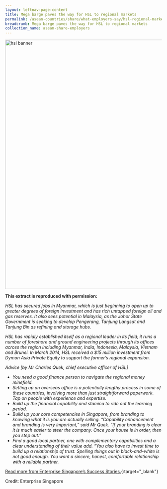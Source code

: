 ```yaml
---
layout: leftnav-page-content
title: Mega barge paves the way for HSL to regional markets
permalink: /asean-countries/share/what-employers-say/hsl-regional-markets/
breadcrumb: Mega barge paves the way for HSL to regional markets
collection_name: asean-share-employers
---
```


<img src="\images\asean-employers\hsl.jpg" alt="hsl banner" style="width:800px;" />

**This extract is reproduced with permission:**

*HSL has secured jobs in Myanmar, which is just beginning to open up to greater degrees of foreign investment and has rich untapped foreign oil and gas reserves. It also sees potential in Malaysia, as the Johor State Government is seeking to develop Pengerang, Tanjung Langsat and Tanjung Bin as refining and storage hubs.*

*HSL has rapidly established itself as a regional leader in its field; it runs a number of foreshore and ground engineering projects through its offices across the region including Myanmar, India, Indonesia, Malaysia, Vietnam and Brunei. In March 2014, HSL received a $15 million investment from Dymon Asia Private Equity to support the former’s regional expansion.*

*Advice [by Mr Charles Quek, chief executive officer of HSL]*

- *You need a good finance person to navigate the regional money minefield.*
- *Setting up an overseas office is a potentially lengthy process in some of these countries, involving more than just straightforward paperwork. Tap on people with experience and expertise.*
- *Build up the financial capability and stamina to ride out the learning period.*
- *Build up your core competencies in Singapore, from branding to knowing what it is you are actually selling. “Capability enhancement and branding is very important,” said Mr Quek. “If your branding is clear it is much easier to steer the company. Once your house is in order, then you step out.”*
- *Find a good local partner, one with complementary capabilities and a clear understanding of their value add. “You also have to invest time to build up a relationship of trust. Spelling things out in black-and-white is not good enough. You want a sincere, honest, comfortable relationship with a reliable partner.*

[Read more from Enterprise Singapore’s Success Stories.](https://ie.enterprisesg.gov.sg/Venture-Overseas/Browse-By-Market/Asia-Pacific/Indonesia/Success-Stories/cs/Success-Stories/Mega-barge-paves-the-way-for-HSL-to-regional-markets){:target="_blank"}

Credit: Enterprise Singapore